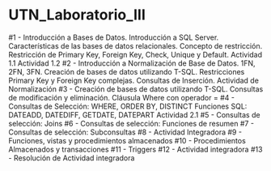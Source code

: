 # UTN_Laboratorio_III

#1 - Introducción a Bases de Datos. Introducción a SQL Server. Características de las bases de datos relacionales. Concepto de restricción. Restricción de Primary Key, Foreign Key, Check, Unique y Default.
Actividad 1.1
Actividad 1.2
#2 - Introducción a Normalización de Base de Datos. 1FN, 2FN, 3FN. Creación de bases de datos utilizando T-SQL. Restricciones Primary Key y Foreign Key complejas. Consultas de Inserción.
Actividad de Normalización
#3 - Creación de bases de datos utilizando T-SQL. Consultas de modificación y eliminación. Cláusula Where con operador =
#4 - Consultas de Selección: WHERE, ORDER BY, DISTINCT Funciones SQL: DATEADD, DATEDIFF, GETDATE, DATEPART
Actividad 2.1
#5 - Consultas de selección: Joins
#6 - Consultas de selección: Funciones de resumen
#7 - Consultas de selección: Subconsultas
#8 - Actividad Integradora
#9 - Funciones, vistas y procedimientos almacenados
#10 - Procedimientos Almacenados y transacciones
#11 - Triggers
#12 - Actividad integradora
#13 - Resolución de Actividad integradora
